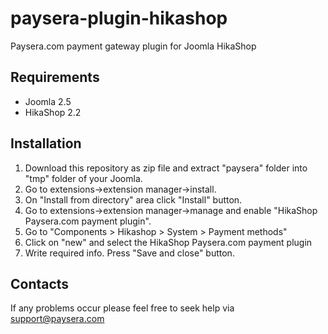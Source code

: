 paysera-plugin-hikashop
=======================

Paysera.com payment gateway plugin for Joomla HikaShop

Requirements
------------

- Joomla 2.5
- HikaShop 2.2

Installation
------------

1. Download this repository as zip file and extract "paysera" folder into "tmp" folder of your Joomla.
2. Go to extensions->extension manager->install.
3. On "Install from directory" area click "Install" button.
4. Go to extensions->extension manager->manage and enable "HikaShop Paysera.com payment plugin".
5. Go to "Components > Hikashop > System > Payment methods"
6. Click on "new" and select the HikaShop Paysera.com payment plugin
7. Write required info. Press "Save and close" button.

Contacts
--------

If any problems occur please feel free to seek help via support@paysera.com
